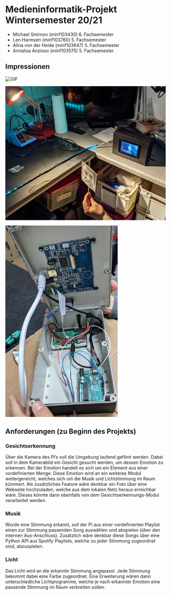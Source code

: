 # Medieninformatik-Projekt Wintersemester 20/21

- Michael Smirnov (minf103430) 6. Fachsemester
- Len Harmsen (minf103760) 5. Fachsemester
- Alina von der Heide (minf103647) 5. Fachsemester
- Annalisa Anzioso (minf103575) 5. Fachsemester

## Impressionen

![GIF](final/images/usage_gif.gif)

![Usage](final/images/usage.jpg)

![Innenleben](final/images/inside.jpg)

## Anforderungen (zu Beginn des Projekts)

### Gesichtserkennung

Über die Kamera des PI’s soll die Umgebung laufend gefilmt werden. Dabei soll in dem Kamerabild ein Gesicht gesucht werden, um dessen Emotion zu erkennen.
Bei der Emotion handelt es sich um ein Element aus einer vordefinierten Menge. Diese Emotion wird an ein weiteres Modul weitergereicht, welches sich um die Musik und Lichtstimmung im Raum kümmert.
Als zusätzliches Feature wäre denkbar ein Foto über eine Webseite hochzuladen, welche aus dem lokalen Netz heraus erreichbar wäre. Dieses könnte dann ebenfalls von dem Gesichtserkennungs-Modul verarbeitet werden.

### Musik

Wurde eine Stimmung erkannt, soll der PI aus einer vordefinierten Playlist einen zur Stimmung passenden Song auswählen und abspielen (über den internen Aux-Anschluss).
Zusätzlich wäre denkbar diese Songs über eine Python API aus Spotify Playlists, welche zu jeder Stimmung zugeordnet sind, abzuspielen.

### Licht

Das Licht wird an die erkannte Stimmung angepasst. Jede Stimmung bekommt dabei eine Farbe zugeordnet. Eine Erweiterung wären dann unterschiedliche Lichtprogramme, welche je nach erkannter Emotion eine passende Stimmung im Raum verbreiten sollen.

